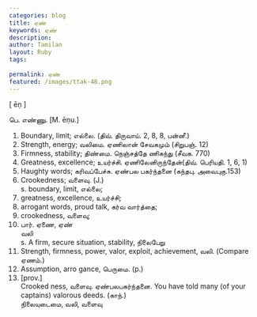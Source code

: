 ```yaml
---
categories: blog
title: ஏண்
keywords: ஏண்
description: 
author: Tamilan
layout: Ruby
tags: 
 
permalink: ஏண்
featured: /images/ttak-48.png
---
```

  
[ ēṇ ]  
  
பெ. எண்ணு. [M. ēṇu.]  
1. Boundary, limit; எல்லை. (திவ். திருவாய். 2, 8, 8, பன்னீ.)  
2. Strength, energy; வலிமை. ஏணிலான் சேவகமும் (சிறுபஞ். 12)  
3. Firmness, stability; திண்மை. நெஞ்சத்தே ணிகந்து (சீவக. 770)  
4. Greatness, excellence; உயர்ச்சி. ஏணிலேனிருந்தேன்(திவ். பெரியதி. 1, 6, 1)  
5. Haughty words; கரிவப்பேச்சு. ஏண்பல பகர்ந்தனை (கந்தபு. அவைபுகு.153)  
6. Crookedness; வளைவு. (J.)  
s. boundary, limit, எல்லை;  
2. greatness, excellence, உயர்ச்சி;  
3. arrogant words, proud talk, கர்வ வார்த்தை;  
4. crookedness, வளைவு;  
5. பார். ஏணை, ஏண்  
வலி  
s. A firm, secure situation, stability, நிலைபேறு  
2. Strength, firmness, power, valor, exploit, achievement, வலி. (Compare ஏணம்.)  
3. Assumption, arro gance, பெருமை. (p.)  
4. [prov.]  
Crooked ness, வளைவு. ஏண்பலபகர்ந்தனை. You have told many (of your captains) valorous deeds. (காந்.)  
நிலையுடைமை, வலி, வளைவு